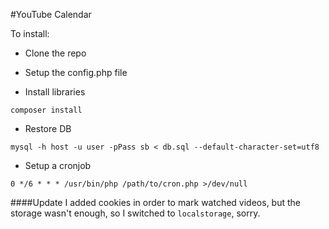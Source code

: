 #YouTube Calendar

To install:

* Clone the repo
* Setup the config.php file

* Install libraries
```
composer install
```

* Restore DB
```
mysql -h host -u user -pPass sb < db.sql --default-character-set=utf8
```


* Setup a cronjob
```
0 */6 * * * /usr/bin/php /path/to/cron.php >/dev/null
```


####Update
I added cookies in order to mark watched videos, but the storage wasn't enough, so I switched to `localstorage`, sorry.